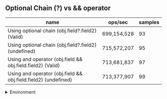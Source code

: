 ## Optional Chain (?) vs && operator

|name|ops/sec|samples|
|-|-|-|
|Using optional chain (obj.field?.field2) (Valid)|699,154,528|93|
|Using optional chain (obj.field?.field2) (undefined)|715,572,207|95|
|Using and operator (obj.field && obj.field.field2) (Valid)|713,681,837|97|
|Using and operator (obj.field && obj.field.field2) (undefined)|713,377,907|99|


<details>
<summary>Environment</summary>

* __Machine:__ linux x64 | 2 vCPUs | 6.8GB Mem
* __Run:__ Tue Oct 10 2023 21:07:41 GMT+0000 (Coordinated Universal Time)
</details>

<!--
{"environment":{"platform":"linux","arch":"x64","cpus":2,"totalMemory":6.759754180908203},"benchmarks":"[{\"timeStamp\":1696972044913,\"currentTarget\":{\"0\":{\"name\":\"Using optional chain (obj.field?.field2) (Valid)\",\"options\":{\"async\":false,\"defer\":false,\"delay\":0.005,\"initCount\":1,\"maxTime\":5,\"minSamples\":5,\"minTime\":0.05},\"async\":false,\"defer\":false,\"delay\":0.005,\"initCount\":1,\"maxTime\":5,\"minSamples\":5,\"minTime\":0.05,\"id\":1,\"stats\":{\"moe\":3.6135833239560827e-11,\"rme\":2.5264531436596425,\"sem\":1.843664961202083e-11,\"deviation\":1.7779661006112512e-10,\"mean\":1.4302989679522415e-9,\"sample\":[1.3897139796906902e-9,1.4056641106615499e-9,1.4438308149185632e-9,1.3890466575812944e-9,1.3846603694874934e-9,1.3996855979405752e-9,1.38741298862184e-9,1.398387179693108e-9,1.4195880029463837e-9,1.3958927697742032e-9,1.4265921837448424e-9,1.3931870882540245e-9,1.4012214411126415e-9,1.3958283683221002e-9,1.4065841229232255e-9,1.3997571208138152e-9,1.4061282582238682e-9,1.3959444066092093e-9,1.4092115889095026e-9,1.4297920289985205e-9,1.3852162801716814e-9,1.384199563751297e-9,1.4015833700557674e-9,1.4018265255235882e-9,1.391670274444363e-9,1.3987348787607112e-9,1.391913429912184e-9,1.398309405041311e-9,1.4517235139156153e-9,1.4709998770546721e-9,1.4474245164035314e-9,1.3994311084833658e-9,1.3940518497746232e-9,1.3932893124593348e-9,1.4203320628982772e-9,1.3909685190889888e-9,1.4179311478534988e-9,1.4198319655090006e-9,1.422285374064614e-9,1.3899794308322017e-9,1.41457706116461e-9,1.3926759672274722e-9,1.3900899434865914e-9,1.3994504758260477e-9,1.3987072505971137e-9,1.3865341712034414e-9,1.4016855942610778e-9,1.3985304303500901e-9,1.7851022863686786e-9,1.3997847489774126e-9,1.3990913096992812e-9,1.390308205979011e-9,1.384008901794311e-9,1.39085248080188e-9,1.3900457384248355e-9,1.386158400550353e-9,1.4576166564672698e-9,1.3848847422085126e-9,1.3851582610281269e-9,1.3957178556677106e-9,1.3884681426552597e-9,1.4330604683802574e-9,1.3906314554931005e-9,1.391211646928646e-9,1.3966876042099797e-9,1.4077528218715594e-9,1.3870701299490674e-9,1.4030697928854716e-9,1.38533784409151e-9,1.400981076089344e-9,2.610093348313591e-9,2.5635032878550016e-9,1.3848590504833787e-9,1.4127507263448635e-9,1.3886574844760453e-9,1.392389397383252e-9,1.3997672782863395e-9,1.3884355727836552e-9,1.3834498298442505e-9,1.388932204695009e-9,1.3871912063484346e-9,1.4068389028440923e-9,1.3895529945842016e-9,1.3828262532982223e-9,1.3946105008347968e-9,1.3944587246045547e-9,1.4271764210646205e-9,1.3959734795248458e-9,1.39939204528665e-9,1.387519535223163e-9,1.4017648697871134e-9,1.3857178374207567e-9,1.3868601184075322e-9],\"variance\":3.1611634549227777e-20},\"times\":{\"cycle\":0.051839966048409326,\"elapsed\":5.446,\"period\":1.4302989679522415e-9,\"timeStamp\":1696972039467},\"running\":false,\"count\":36244147,\"cycles\":7,\"hz\":699154528.1135871},\"1\":{\"name\":\"Using optional chain (obj.field?.field2) (undefined)\",\"options\":{\"async\":false,\"defer\":false,\"delay\":0.005,\"initCount\":1,\"maxTime\":5,\"minSamples\":5,\"minTime\":0.05},\"async\":false,\"defer\":false,\"delay\":0.005,\"initCount\":1,\"maxTime\":5,\"minSamples\":5,\"minTime\":0.05,\"id\":2,\"stats\":{\"moe\":3.977098832885992e-12,\"rme\":0.2845901389207432,\"sem\":2.029132057594894e-12,\"deviation\":1.9777532863836487e-11,\"mean\":1.397483007657406e-9,\"sample\":[1.4064637088637532e-9,1.3936170345478177e-9,1.3866530747019603e-9,1.4061393602009165e-9,1.394401570202371e-9,1.5249615820097712e-9,1.3869940566295578e-9,1.4048807487785709e-9,1.3967247382915192e-9,1.3901988154731388e-9,1.400889984767561e-9,1.3957857149404995e-9,1.3897065867386194e-9,1.4047842488104805e-9,1.3961362023442343e-9,1.3915934630328995e-9,1.3847115883451707e-9,1.411641264994446e-9,1.4327908135593117e-9,1.3963382814950944e-9,1.3917208282620925e-9,1.3846368190593525e-9,1.4031149919781497e-9,1.39327382037749e-9,1.391233596051916e-9,1.3987743594997506e-9,1.3903754517126472e-9,1.3862341024954864e-9,1.4047206077189973e-9,1.3946441107948496e-9,1.388944260729275e-9,1.3983945738776714e-9,1.3907954073257567e-9,1.3858505716091614e-9,1.4015533273482127e-9,1.3915175742819593e-9,1.4011260523527908e-9,1.3978488349466073e-9,1.405045505255576e-9,1.384536002287032e-9,1.3990257843453629e-9,1.3897233335145113e-9,1.3831082610431375e-9,1.3958588172282833e-9,1.3931108012097986e-9,1.3850652036747304e-9,1.3964707063328096e-9,1.3905529669400175e-9,1.3874300999385796e-9,1.4006740537300375e-9,1.3913660903847305e-9,1.3848171405242467e-9,1.4024463271273813e-9,1.4000455995195733e-9,1.387228893160965e-9,1.3992958975536674e-9,1.3904730354804172e-9,1.3852691667095722e-9,1.4024711334424297e-9,1.3918153327502562e-9,1.3856936578851944e-9,1.4142211682539584e-9,1.3900513281245951e-9,1.3872867745627446e-9,1.3989430966285352e-9,1.3895607143380831e-9,1.389356751303241e-9,1.400136556008084e-9,1.438997412535965e-9,1.3959938738324357e-9,1.389637889540456e-9,1.4095768197003155e-9,1.3870442239267163e-9,1.38577631803945e-9,1.3963025746419264e-9,1.4069059788842032e-9,1.385635776483415e-9,1.3972810735202952e-9,1.3930446510363363e-9,1.38643233482219e-9,1.3970577891222876e-9,1.3939431908925322e-9,1.3922370676686507e-9,1.5061983539411338e-9,1.3909719180386122e-9,1.3840123134137889e-9,1.4022864642081807e-9,1.3943897045634027e-9,1.3877801446064842e-9,1.397564940452165e-9,1.3906356546568454e-9,1.3916692511171936e-9,1.399127765862784e-9,1.3901257470697401e-9,1.3790041664686755e-9],\"variance\":3.9115080618013232e-22},\"times\":{\"cycle\":0.050702198389390996,\"elapsed\":5.527,\"period\":1.397483007657406e-9,\"timeStamp\":1696972044927},\"running\":false,\"count\":36281084,\"cycles\":9,\"hz\":715572206.9753786},\"2\":{\"name\":\"Using and operator (obj.field && obj.field.field2) (Valid)\",\"options\":{\"async\":false,\"defer\":false,\"delay\":0.005,\"initCount\":1,\"maxTime\":5,\"minSamples\":5,\"minTime\":0.05},\"async\":false,\"defer\":false,\"delay\":0.005,\"initCount\":1,\"maxTime\":5,\"minSamples\":5,\"minTime\":0.05,\"id\":3,\"stats\":{\"moe\":7.339951308835552e-12,\"rme\":0.5238389932417574,\"sem\":3.7448731167528326e-12,\"deviation\":3.6882722812667626e-11,\"mean\":1.4011846012860834e-9,\"sample\":[1.3872955933525454e-9,1.4041212920533322e-9,1.3916669403938596e-9,1.3905110493619523e-9,1.409360360361109e-9,1.3990857894248566e-9,1.3918223719728593e-9,1.3857944970020462e-9,1.3907226222642583e-9,1.3957310818880558e-9,1.3940163587907662e-9,1.386614433818794e-9,1.4150807763390818e-9,1.3899165084980043e-9,1.388492623491158e-9,1.4068506040991634e-9,1.3962574381654644e-9,1.4736866322209545e-9,1.7433411332458133e-9,1.4024266185081561e-9,1.399493001533583e-9,1.3867031063330819e-9,1.4037396974990224e-9,1.3968375076591196e-9,1.3895869160034718e-9,1.38526545367875e-9,1.3899968982625977e-9,1.3969749902234466e-9,1.40542126189603e-9,1.3924789807220525e-9,1.3992022188461476e-9,1.3902129976952627e-9,1.3861241726010907e-9,1.3952630095750525e-9,1.3852848447315466e-9,1.391199171237484e-9,1.421327687101983e-9,1.385827794209848e-9,1.3946009436295723e-9,1.3975899636121354e-9,1.3917365804149869e-9,1.3969528290202507e-9,1.4016870714560018e-9,1.3925731935371395e-9,1.3937338865545294e-9,1.392304461246884e-9,1.3884068042317815e-9,1.3943488599432181e-9,1.3998504340396303e-9,1.3918584670325646e-9,1.397681406276823e-9,1.4174133814829795e-9,1.3898861199481216e-9,1.3976065845145325e-9,1.3983628632750997e-9,1.3917753625205797e-9,1.3994349114797055e-9,1.3989168933549992e-9,1.3922019933836065e-9,1.3948779586695222e-9,1.3962159690139842e-9,1.3907282179680653e-9,1.3992659323053362e-9,1.3987396037294312e-9,1.3912351831926776e-9,1.397166158302516e-9,1.4102857291020614e-9,1.3899221319033152e-9,1.3995761891500798e-9,1.3999030945987247e-9,1.3926174882420275e-9,1.3860771077458032e-9,1.4041663837650572e-9,1.3975705725593388e-9,1.4238069717095344e-9,1.3974958062000565e-9,1.391409702667846e-9,1.4010194652097227e-9,1.3995152735427949e-9,1.3915592907894188e-9,1.4037175916988344e-9,1.4167014528303084e-9,1.3879691481701647e-9,1.403221734777324e-9,1.3979029906072788e-9,1.3892129456995396e-9,1.4025458180798465e-9,1.396044219689215e-9,1.390883374091941e-9,1.4185630216002753e-9,1.3958918614172427e-9,1.3889774829155822e-9,1.403072146655751e-9,1.3961190137500017e-9,1.392038526808532e-9,1.4030887952596523e-9,1.4131445243143441e-9],\"variance\":1.360335242076073e-21},\"times\":{\"cycle\":0.050581535267532285,\"elapsed\":5.375,\"period\":1.4011846012860834e-9,\"timeStamp\":1696972050454},\"running\":false,\"count\":36099123,\"cycles\":7,\"hz\":713681836.8415879},\"3\":{\"name\":\"Using and operator (obj.field && obj.field.field2) (undefined)\",\"options\":{\"async\":false,\"defer\":false,\"delay\":0.005,\"initCount\":1,\"maxTime\":5,\"minSamples\":5,\"minTime\":0.05},\"async\":false,\"defer\":false,\"delay\":0.005,\"initCount\":1,\"maxTime\":5,\"minSamples\":5,\"minTime\":0.05,\"id\":4,\"stats\":{\"moe\":4.525492425936427e-12,\"rme\":0.3228386315791454,\"sem\":2.308924707110422e-12,\"deviation\":2.297351076799952e-11,\"mean\":1.4017815661651947e-9,\"sample\":[1.4255081167993206e-9,1.3932012054499656e-9,1.406608839787241e-9,1.3978671192760915e-9,1.389169757931667e-9,1.4085760483053316e-9,1.398424060944009e-9,1.3904747652725412e-9,1.3860803539290737e-9,1.41426995326439e-9,1.3931457911255121e-9,1.3876680020318217e-9,1.4055919592263617e-9,1.3938606359109593e-9,1.3898485834062193e-9,1.4140372131016862e-9,1.39570316219903e-9,1.427782902525289e-9,1.3992275686485811e-9,1.39088762969688e-9,1.4095125780957539e-9,1.3996182396359768e-9,1.3913087785627246e-9,1.4082491037910574e-9,1.3966202969758934e-9,1.3874989883422391e-9,1.4046388328457658e-9,1.3953790161081406e-9,1.3899150805955633e-9,1.4065007818545571e-9,1.3974903018698095e-9,1.3903750194885253e-9,1.450095729630851e-9,1.3896352382570743e-9,1.4072211680724496e-9,1.3985459724578062e-9,1.389491161013496e-9,1.4073181431402428e-9,1.3962822695967286e-9,1.3921787834566407e-9,1.409091429229909e-9,1.3984794752684622e-9,1.3907768010479736e-9,1.4076589689427925e-9,1.3957724578117589e-9,1.4011366198331581e-9,1.4003054049663592e-9,1.393270473355532e-9,1.3988646048234125e-9,1.4161374437056267e-9,1.409454393055078e-9,1.3865735414167076e-9,1.4638884935230769e-9,1.396672940584124e-9,1.3885574019392964e-9,1.4061599837591698e-9,1.4053121168878729e-9,1.5922572445986343e-9,1.40705492509909e-9,1.3961520459342636e-9,1.431290656970342e-9,1.3940961467898855e-9,1.3889674679402503e-9,1.406018677231814e-9,1.3943981548581557e-9,1.389399727378148e-9,1.387058444462836e-9,1.399837126217567e-9,1.3934145505991104e-9,1.3875821375360811e-9,1.404104084614792e-9,1.3959303886364505e-9,1.391002531298634e-9,1.4077682736977764e-9,1.3963472705993123e-9,1.4152077298771123e-9,1.4014731510255626e-9,1.3886058063517062e-9,1.3907586805638772e-9,1.4035816937781711e-9,1.3941888549546958e-9,1.3894370212185052e-9,1.4064798906542385e-9,1.3956074893678614e-9,1.388542079878585e-9,1.4055322779989256e-9,1.3914818374979922e-9,1.3907559098476547e-9,1.4049421154434984e-9,1.3956684174175977e-9,1.3882539253914281e-9,1.3987799871499723e-9,1.394449302279626e-9,1.3855247422049432e-9,1.4049753640381703e-9,1.4054740929582497e-9,1.3930196127087323e-9,1.4030275228264763e-9,1.3940059876840003e-9],\"variance\":5.277821970073899e-22},\"times\":{\"cycle\":0.05059275124242423,\"elapsed\":5.536,\"period\":1.4017815661651947e-9,\"timeStamp\":1696972055829},\"running\":false,\"count\":36091751,\"cycles\":9,\"hz\":713377907.183974},\"options\":{},\"events\":{\"start\":[null],\"cycle\":[null,null],\"complete\":[null,null]},\"length\":4,\"running\":false},\"type\":\"cycle\",\"target\":{\"name\":\"Using optional chain (obj.field?.field2) (Valid)\",\"options\":{\"async\":false,\"defer\":false,\"delay\":0.005,\"initCount\":1,\"maxTime\":5,\"minSamples\":5,\"minTime\":0.05},\"async\":false,\"defer\":false,\"delay\":0.005,\"initCount\":1,\"maxTime\":5,\"minSamples\":5,\"minTime\":0.05,\"id\":1,\"stats\":{\"moe\":3.6135833239560827e-11,\"rme\":2.5264531436596425,\"sem\":1.843664961202083e-11,\"deviation\":1.7779661006112512e-10,\"mean\":1.4302989679522415e-9,\"sample\":[1.3897139796906902e-9,1.4056641106615499e-9,1.4438308149185632e-9,1.3890466575812944e-9,1.3846603694874934e-9,1.3996855979405752e-9,1.38741298862184e-9,1.398387179693108e-9,1.4195880029463837e-9,1.3958927697742032e-9,1.4265921837448424e-9,1.3931870882540245e-9,1.4012214411126415e-9,1.3958283683221002e-9,1.4065841229232255e-9,1.3997571208138152e-9,1.4061282582238682e-9,1.3959444066092093e-9,1.4092115889095026e-9,1.4297920289985205e-9,1.3852162801716814e-9,1.384199563751297e-9,1.4015833700557674e-9,1.4018265255235882e-9,1.391670274444363e-9,1.3987348787607112e-9,1.391913429912184e-9,1.398309405041311e-9,1.4517235139156153e-9,1.4709998770546721e-9,1.4474245164035314e-9,1.3994311084833658e-9,1.3940518497746232e-9,1.3932893124593348e-9,1.4203320628982772e-9,1.3909685190889888e-9,1.4179311478534988e-9,1.4198319655090006e-9,1.422285374064614e-9,1.3899794308322017e-9,1.41457706116461e-9,1.3926759672274722e-9,1.3900899434865914e-9,1.3994504758260477e-9,1.3987072505971137e-9,1.3865341712034414e-9,1.4016855942610778e-9,1.3985304303500901e-9,1.7851022863686786e-9,1.3997847489774126e-9,1.3990913096992812e-9,1.390308205979011e-9,1.384008901794311e-9,1.39085248080188e-9,1.3900457384248355e-9,1.386158400550353e-9,1.4576166564672698e-9,1.3848847422085126e-9,1.3851582610281269e-9,1.3957178556677106e-9,1.3884681426552597e-9,1.4330604683802574e-9,1.3906314554931005e-9,1.391211646928646e-9,1.3966876042099797e-9,1.4077528218715594e-9,1.3870701299490674e-9,1.4030697928854716e-9,1.38533784409151e-9,1.400981076089344e-9,2.610093348313591e-9,2.5635032878550016e-9,1.3848590504833787e-9,1.4127507263448635e-9,1.3886574844760453e-9,1.392389397383252e-9,1.3997672782863395e-9,1.3884355727836552e-9,1.3834498298442505e-9,1.388932204695009e-9,1.3871912063484346e-9,1.4068389028440923e-9,1.3895529945842016e-9,1.3828262532982223e-9,1.3946105008347968e-9,1.3944587246045547e-9,1.4271764210646205e-9,1.3959734795248458e-9,1.39939204528665e-9,1.387519535223163e-9,1.4017648697871134e-9,1.3857178374207567e-9,1.3868601184075322e-9],\"variance\":3.1611634549227777e-20},\"times\":{\"cycle\":0.051839966048409326,\"elapsed\":5.446,\"period\":1.4302989679522415e-9,\"timeStamp\":1696972039467},\"running\":false,\"count\":36244147,\"cycles\":7,\"hz\":699154528.1135871},\"aborted\":false},{\"timeStamp\":1696972050454,\"currentTarget\":{\"0\":{\"name\":\"Using optional chain (obj.field?.field2) (Valid)\",\"options\":{\"async\":false,\"defer\":false,\"delay\":0.005,\"initCount\":1,\"maxTime\":5,\"minSamples\":5,\"minTime\":0.05},\"async\":false,\"defer\":false,\"delay\":0.005,\"initCount\":1,\"maxTime\":5,\"minSamples\":5,\"minTime\":0.05,\"id\":1,\"stats\":{\"moe\":3.6135833239560827e-11,\"rme\":2.5264531436596425,\"sem\":1.843664961202083e-11,\"deviation\":1.7779661006112512e-10,\"mean\":1.4302989679522415e-9,\"sample\":[1.3897139796906902e-9,1.4056641106615499e-9,1.4438308149185632e-9,1.3890466575812944e-9,1.3846603694874934e-9,1.3996855979405752e-9,1.38741298862184e-9,1.398387179693108e-9,1.4195880029463837e-9,1.3958927697742032e-9,1.4265921837448424e-9,1.3931870882540245e-9,1.4012214411126415e-9,1.3958283683221002e-9,1.4065841229232255e-9,1.3997571208138152e-9,1.4061282582238682e-9,1.3959444066092093e-9,1.4092115889095026e-9,1.4297920289985205e-9,1.3852162801716814e-9,1.384199563751297e-9,1.4015833700557674e-9,1.4018265255235882e-9,1.391670274444363e-9,1.3987348787607112e-9,1.391913429912184e-9,1.398309405041311e-9,1.4517235139156153e-9,1.4709998770546721e-9,1.4474245164035314e-9,1.3994311084833658e-9,1.3940518497746232e-9,1.3932893124593348e-9,1.4203320628982772e-9,1.3909685190889888e-9,1.4179311478534988e-9,1.4198319655090006e-9,1.422285374064614e-9,1.3899794308322017e-9,1.41457706116461e-9,1.3926759672274722e-9,1.3900899434865914e-9,1.3994504758260477e-9,1.3987072505971137e-9,1.3865341712034414e-9,1.4016855942610778e-9,1.3985304303500901e-9,1.7851022863686786e-9,1.3997847489774126e-9,1.3990913096992812e-9,1.390308205979011e-9,1.384008901794311e-9,1.39085248080188e-9,1.3900457384248355e-9,1.386158400550353e-9,1.4576166564672698e-9,1.3848847422085126e-9,1.3851582610281269e-9,1.3957178556677106e-9,1.3884681426552597e-9,1.4330604683802574e-9,1.3906314554931005e-9,1.391211646928646e-9,1.3966876042099797e-9,1.4077528218715594e-9,1.3870701299490674e-9,1.4030697928854716e-9,1.38533784409151e-9,1.400981076089344e-9,2.610093348313591e-9,2.5635032878550016e-9,1.3848590504833787e-9,1.4127507263448635e-9,1.3886574844760453e-9,1.392389397383252e-9,1.3997672782863395e-9,1.3884355727836552e-9,1.3834498298442505e-9,1.388932204695009e-9,1.3871912063484346e-9,1.4068389028440923e-9,1.3895529945842016e-9,1.3828262532982223e-9,1.3946105008347968e-9,1.3944587246045547e-9,1.4271764210646205e-9,1.3959734795248458e-9,1.39939204528665e-9,1.387519535223163e-9,1.4017648697871134e-9,1.3857178374207567e-9,1.3868601184075322e-9],\"variance\":3.1611634549227777e-20},\"times\":{\"cycle\":0.051839966048409326,\"elapsed\":5.446,\"period\":1.4302989679522415e-9,\"timeStamp\":1696972039467},\"running\":false,\"count\":36244147,\"cycles\":7,\"hz\":699154528.1135871},\"1\":{\"name\":\"Using optional chain (obj.field?.field2) (undefined)\",\"options\":{\"async\":false,\"defer\":false,\"delay\":0.005,\"initCount\":1,\"maxTime\":5,\"minSamples\":5,\"minTime\":0.05},\"async\":false,\"defer\":false,\"delay\":0.005,\"initCount\":1,\"maxTime\":5,\"minSamples\":5,\"minTime\":0.05,\"id\":2,\"stats\":{\"moe\":3.977098832885992e-12,\"rme\":0.2845901389207432,\"sem\":2.029132057594894e-12,\"deviation\":1.9777532863836487e-11,\"mean\":1.397483007657406e-9,\"sample\":[1.4064637088637532e-9,1.3936170345478177e-9,1.3866530747019603e-9,1.4061393602009165e-9,1.394401570202371e-9,1.5249615820097712e-9,1.3869940566295578e-9,1.4048807487785709e-9,1.3967247382915192e-9,1.3901988154731388e-9,1.400889984767561e-9,1.3957857149404995e-9,1.3897065867386194e-9,1.4047842488104805e-9,1.3961362023442343e-9,1.3915934630328995e-9,1.3847115883451707e-9,1.411641264994446e-9,1.4327908135593117e-9,1.3963382814950944e-9,1.3917208282620925e-9,1.3846368190593525e-9,1.4031149919781497e-9,1.39327382037749e-9,1.391233596051916e-9,1.3987743594997506e-9,1.3903754517126472e-9,1.3862341024954864e-9,1.4047206077189973e-9,1.3946441107948496e-9,1.388944260729275e-9,1.3983945738776714e-9,1.3907954073257567e-9,1.3858505716091614e-9,1.4015533273482127e-9,1.3915175742819593e-9,1.4011260523527908e-9,1.3978488349466073e-9,1.405045505255576e-9,1.384536002287032e-9,1.3990257843453629e-9,1.3897233335145113e-9,1.3831082610431375e-9,1.3958588172282833e-9,1.3931108012097986e-9,1.3850652036747304e-9,1.3964707063328096e-9,1.3905529669400175e-9,1.3874300999385796e-9,1.4006740537300375e-9,1.3913660903847305e-9,1.3848171405242467e-9,1.4024463271273813e-9,1.4000455995195733e-9,1.387228893160965e-9,1.3992958975536674e-9,1.3904730354804172e-9,1.3852691667095722e-9,1.4024711334424297e-9,1.3918153327502562e-9,1.3856936578851944e-9,1.4142211682539584e-9,1.3900513281245951e-9,1.3872867745627446e-9,1.3989430966285352e-9,1.3895607143380831e-9,1.389356751303241e-9,1.400136556008084e-9,1.438997412535965e-9,1.3959938738324357e-9,1.389637889540456e-9,1.4095768197003155e-9,1.3870442239267163e-9,1.38577631803945e-9,1.3963025746419264e-9,1.4069059788842032e-9,1.385635776483415e-9,1.3972810735202952e-9,1.3930446510363363e-9,1.38643233482219e-9,1.3970577891222876e-9,1.3939431908925322e-9,1.3922370676686507e-9,1.5061983539411338e-9,1.3909719180386122e-9,1.3840123134137889e-9,1.4022864642081807e-9,1.3943897045634027e-9,1.3877801446064842e-9,1.397564940452165e-9,1.3906356546568454e-9,1.3916692511171936e-9,1.399127765862784e-9,1.3901257470697401e-9,1.3790041664686755e-9],\"variance\":3.9115080618013232e-22},\"times\":{\"cycle\":0.050702198389390996,\"elapsed\":5.527,\"period\":1.397483007657406e-9,\"timeStamp\":1696972044927},\"running\":false,\"count\":36281084,\"cycles\":9,\"hz\":715572206.9753786},\"2\":{\"name\":\"Using and operator (obj.field && obj.field.field2) (Valid)\",\"options\":{\"async\":false,\"defer\":false,\"delay\":0.005,\"initCount\":1,\"maxTime\":5,\"minSamples\":5,\"minTime\":0.05},\"async\":false,\"defer\":false,\"delay\":0.005,\"initCount\":1,\"maxTime\":5,\"minSamples\":5,\"minTime\":0.05,\"id\":3,\"stats\":{\"moe\":7.339951308835552e-12,\"rme\":0.5238389932417574,\"sem\":3.7448731167528326e-12,\"deviation\":3.6882722812667626e-11,\"mean\":1.4011846012860834e-9,\"sample\":[1.3872955933525454e-9,1.4041212920533322e-9,1.3916669403938596e-9,1.3905110493619523e-9,1.409360360361109e-9,1.3990857894248566e-9,1.3918223719728593e-9,1.3857944970020462e-9,1.3907226222642583e-9,1.3957310818880558e-9,1.3940163587907662e-9,1.386614433818794e-9,1.4150807763390818e-9,1.3899165084980043e-9,1.388492623491158e-9,1.4068506040991634e-9,1.3962574381654644e-9,1.4736866322209545e-9,1.7433411332458133e-9,1.4024266185081561e-9,1.399493001533583e-9,1.3867031063330819e-9,1.4037396974990224e-9,1.3968375076591196e-9,1.3895869160034718e-9,1.38526545367875e-9,1.3899968982625977e-9,1.3969749902234466e-9,1.40542126189603e-9,1.3924789807220525e-9,1.3992022188461476e-9,1.3902129976952627e-9,1.3861241726010907e-9,1.3952630095750525e-9,1.3852848447315466e-9,1.391199171237484e-9,1.421327687101983e-9,1.385827794209848e-9,1.3946009436295723e-9,1.3975899636121354e-9,1.3917365804149869e-9,1.3969528290202507e-9,1.4016870714560018e-9,1.3925731935371395e-9,1.3937338865545294e-9,1.392304461246884e-9,1.3884068042317815e-9,1.3943488599432181e-9,1.3998504340396303e-9,1.3918584670325646e-9,1.397681406276823e-9,1.4174133814829795e-9,1.3898861199481216e-9,1.3976065845145325e-9,1.3983628632750997e-9,1.3917753625205797e-9,1.3994349114797055e-9,1.3989168933549992e-9,1.3922019933836065e-9,1.3948779586695222e-9,1.3962159690139842e-9,1.3907282179680653e-9,1.3992659323053362e-9,1.3987396037294312e-9,1.3912351831926776e-9,1.397166158302516e-9,1.4102857291020614e-9,1.3899221319033152e-9,1.3995761891500798e-9,1.3999030945987247e-9,1.3926174882420275e-9,1.3860771077458032e-9,1.4041663837650572e-9,1.3975705725593388e-9,1.4238069717095344e-9,1.3974958062000565e-9,1.391409702667846e-9,1.4010194652097227e-9,1.3995152735427949e-9,1.3915592907894188e-9,1.4037175916988344e-9,1.4167014528303084e-9,1.3879691481701647e-9,1.403221734777324e-9,1.3979029906072788e-9,1.3892129456995396e-9,1.4025458180798465e-9,1.396044219689215e-9,1.390883374091941e-9,1.4185630216002753e-9,1.3958918614172427e-9,1.3889774829155822e-9,1.403072146655751e-9,1.3961190137500017e-9,1.392038526808532e-9,1.4030887952596523e-9,1.4131445243143441e-9],\"variance\":1.360335242076073e-21},\"times\":{\"cycle\":0.050581535267532285,\"elapsed\":5.375,\"period\":1.4011846012860834e-9,\"timeStamp\":1696972050454},\"running\":false,\"count\":36099123,\"cycles\":7,\"hz\":713681836.8415879},\"3\":{\"name\":\"Using and operator (obj.field && obj.field.field2) (undefined)\",\"options\":{\"async\":false,\"defer\":false,\"delay\":0.005,\"initCount\":1,\"maxTime\":5,\"minSamples\":5,\"minTime\":0.05},\"async\":false,\"defer\":false,\"delay\":0.005,\"initCount\":1,\"maxTime\":5,\"minSamples\":5,\"minTime\":0.05,\"id\":4,\"stats\":{\"moe\":4.525492425936427e-12,\"rme\":0.3228386315791454,\"sem\":2.308924707110422e-12,\"deviation\":2.297351076799952e-11,\"mean\":1.4017815661651947e-9,\"sample\":[1.4255081167993206e-9,1.3932012054499656e-9,1.406608839787241e-9,1.3978671192760915e-9,1.389169757931667e-9,1.4085760483053316e-9,1.398424060944009e-9,1.3904747652725412e-9,1.3860803539290737e-9,1.41426995326439e-9,1.3931457911255121e-9,1.3876680020318217e-9,1.4055919592263617e-9,1.3938606359109593e-9,1.3898485834062193e-9,1.4140372131016862e-9,1.39570316219903e-9,1.427782902525289e-9,1.3992275686485811e-9,1.39088762969688e-9,1.4095125780957539e-9,1.3996182396359768e-9,1.3913087785627246e-9,1.4082491037910574e-9,1.3966202969758934e-9,1.3874989883422391e-9,1.4046388328457658e-9,1.3953790161081406e-9,1.3899150805955633e-9,1.4065007818545571e-9,1.3974903018698095e-9,1.3903750194885253e-9,1.450095729630851e-9,1.3896352382570743e-9,1.4072211680724496e-9,1.3985459724578062e-9,1.389491161013496e-9,1.4073181431402428e-9,1.3962822695967286e-9,1.3921787834566407e-9,1.409091429229909e-9,1.3984794752684622e-9,1.3907768010479736e-9,1.4076589689427925e-9,1.3957724578117589e-9,1.4011366198331581e-9,1.4003054049663592e-9,1.393270473355532e-9,1.3988646048234125e-9,1.4161374437056267e-9,1.409454393055078e-9,1.3865735414167076e-9,1.4638884935230769e-9,1.396672940584124e-9,1.3885574019392964e-9,1.4061599837591698e-9,1.4053121168878729e-9,1.5922572445986343e-9,1.40705492509909e-9,1.3961520459342636e-9,1.431290656970342e-9,1.3940961467898855e-9,1.3889674679402503e-9,1.406018677231814e-9,1.3943981548581557e-9,1.389399727378148e-9,1.387058444462836e-9,1.399837126217567e-9,1.3934145505991104e-9,1.3875821375360811e-9,1.404104084614792e-9,1.3959303886364505e-9,1.391002531298634e-9,1.4077682736977764e-9,1.3963472705993123e-9,1.4152077298771123e-9,1.4014731510255626e-9,1.3886058063517062e-9,1.3907586805638772e-9,1.4035816937781711e-9,1.3941888549546958e-9,1.3894370212185052e-9,1.4064798906542385e-9,1.3956074893678614e-9,1.388542079878585e-9,1.4055322779989256e-9,1.3914818374979922e-9,1.3907559098476547e-9,1.4049421154434984e-9,1.3956684174175977e-9,1.3882539253914281e-9,1.3987799871499723e-9,1.394449302279626e-9,1.3855247422049432e-9,1.4049753640381703e-9,1.4054740929582497e-9,1.3930196127087323e-9,1.4030275228264763e-9,1.3940059876840003e-9],\"variance\":5.277821970073899e-22},\"times\":{\"cycle\":0.05059275124242423,\"elapsed\":5.536,\"period\":1.4017815661651947e-9,\"timeStamp\":1696972055829},\"running\":false,\"count\":36091751,\"cycles\":9,\"hz\":713377907.183974},\"options\":{},\"events\":{\"start\":[null],\"cycle\":[null,null],\"complete\":[null,null]},\"length\":4,\"running\":false},\"type\":\"cycle\",\"target\":{\"name\":\"Using optional chain (obj.field?.field2) (undefined)\",\"options\":{\"async\":false,\"defer\":false,\"delay\":0.005,\"initCount\":1,\"maxTime\":5,\"minSamples\":5,\"minTime\":0.05},\"async\":false,\"defer\":false,\"delay\":0.005,\"initCount\":1,\"maxTime\":5,\"minSamples\":5,\"minTime\":0.05,\"id\":2,\"stats\":{\"moe\":3.977098832885992e-12,\"rme\":0.2845901389207432,\"sem\":2.029132057594894e-12,\"deviation\":1.9777532863836487e-11,\"mean\":1.397483007657406e-9,\"sample\":[1.4064637088637532e-9,1.3936170345478177e-9,1.3866530747019603e-9,1.4061393602009165e-9,1.394401570202371e-9,1.5249615820097712e-9,1.3869940566295578e-9,1.4048807487785709e-9,1.3967247382915192e-9,1.3901988154731388e-9,1.400889984767561e-9,1.3957857149404995e-9,1.3897065867386194e-9,1.4047842488104805e-9,1.3961362023442343e-9,1.3915934630328995e-9,1.3847115883451707e-9,1.411641264994446e-9,1.4327908135593117e-9,1.3963382814950944e-9,1.3917208282620925e-9,1.3846368190593525e-9,1.4031149919781497e-9,1.39327382037749e-9,1.391233596051916e-9,1.3987743594997506e-9,1.3903754517126472e-9,1.3862341024954864e-9,1.4047206077189973e-9,1.3946441107948496e-9,1.388944260729275e-9,1.3983945738776714e-9,1.3907954073257567e-9,1.3858505716091614e-9,1.4015533273482127e-9,1.3915175742819593e-9,1.4011260523527908e-9,1.3978488349466073e-9,1.405045505255576e-9,1.384536002287032e-9,1.3990257843453629e-9,1.3897233335145113e-9,1.3831082610431375e-9,1.3958588172282833e-9,1.3931108012097986e-9,1.3850652036747304e-9,1.3964707063328096e-9,1.3905529669400175e-9,1.3874300999385796e-9,1.4006740537300375e-9,1.3913660903847305e-9,1.3848171405242467e-9,1.4024463271273813e-9,1.4000455995195733e-9,1.387228893160965e-9,1.3992958975536674e-9,1.3904730354804172e-9,1.3852691667095722e-9,1.4024711334424297e-9,1.3918153327502562e-9,1.3856936578851944e-9,1.4142211682539584e-9,1.3900513281245951e-9,1.3872867745627446e-9,1.3989430966285352e-9,1.3895607143380831e-9,1.389356751303241e-9,1.400136556008084e-9,1.438997412535965e-9,1.3959938738324357e-9,1.389637889540456e-9,1.4095768197003155e-9,1.3870442239267163e-9,1.38577631803945e-9,1.3963025746419264e-9,1.4069059788842032e-9,1.385635776483415e-9,1.3972810735202952e-9,1.3930446510363363e-9,1.38643233482219e-9,1.3970577891222876e-9,1.3939431908925322e-9,1.3922370676686507e-9,1.5061983539411338e-9,1.3909719180386122e-9,1.3840123134137889e-9,1.4022864642081807e-9,1.3943897045634027e-9,1.3877801446064842e-9,1.397564940452165e-9,1.3906356546568454e-9,1.3916692511171936e-9,1.399127765862784e-9,1.3901257470697401e-9,1.3790041664686755e-9],\"variance\":3.9115080618013232e-22},\"times\":{\"cycle\":0.050702198389390996,\"elapsed\":5.527,\"period\":1.397483007657406e-9,\"timeStamp\":1696972044927},\"running\":false,\"count\":36281084,\"cycles\":9,\"hz\":715572206.9753786},\"aborted\":false},{\"timeStamp\":1696972055829,\"currentTarget\":{\"0\":{\"name\":\"Using optional chain (obj.field?.field2) (Valid)\",\"options\":{\"async\":false,\"defer\":false,\"delay\":0.005,\"initCount\":1,\"maxTime\":5,\"minSamples\":5,\"minTime\":0.05},\"async\":false,\"defer\":false,\"delay\":0.005,\"initCount\":1,\"maxTime\":5,\"minSamples\":5,\"minTime\":0.05,\"id\":1,\"stats\":{\"moe\":3.6135833239560827e-11,\"rme\":2.5264531436596425,\"sem\":1.843664961202083e-11,\"deviation\":1.7779661006112512e-10,\"mean\":1.4302989679522415e-9,\"sample\":[1.3897139796906902e-9,1.4056641106615499e-9,1.4438308149185632e-9,1.3890466575812944e-9,1.3846603694874934e-9,1.3996855979405752e-9,1.38741298862184e-9,1.398387179693108e-9,1.4195880029463837e-9,1.3958927697742032e-9,1.4265921837448424e-9,1.3931870882540245e-9,1.4012214411126415e-9,1.3958283683221002e-9,1.4065841229232255e-9,1.3997571208138152e-9,1.4061282582238682e-9,1.3959444066092093e-9,1.4092115889095026e-9,1.4297920289985205e-9,1.3852162801716814e-9,1.384199563751297e-9,1.4015833700557674e-9,1.4018265255235882e-9,1.391670274444363e-9,1.3987348787607112e-9,1.391913429912184e-9,1.398309405041311e-9,1.4517235139156153e-9,1.4709998770546721e-9,1.4474245164035314e-9,1.3994311084833658e-9,1.3940518497746232e-9,1.3932893124593348e-9,1.4203320628982772e-9,1.3909685190889888e-9,1.4179311478534988e-9,1.4198319655090006e-9,1.422285374064614e-9,1.3899794308322017e-9,1.41457706116461e-9,1.3926759672274722e-9,1.3900899434865914e-9,1.3994504758260477e-9,1.3987072505971137e-9,1.3865341712034414e-9,1.4016855942610778e-9,1.3985304303500901e-9,1.7851022863686786e-9,1.3997847489774126e-9,1.3990913096992812e-9,1.390308205979011e-9,1.384008901794311e-9,1.39085248080188e-9,1.3900457384248355e-9,1.386158400550353e-9,1.4576166564672698e-9,1.3848847422085126e-9,1.3851582610281269e-9,1.3957178556677106e-9,1.3884681426552597e-9,1.4330604683802574e-9,1.3906314554931005e-9,1.391211646928646e-9,1.3966876042099797e-9,1.4077528218715594e-9,1.3870701299490674e-9,1.4030697928854716e-9,1.38533784409151e-9,1.400981076089344e-9,2.610093348313591e-9,2.5635032878550016e-9,1.3848590504833787e-9,1.4127507263448635e-9,1.3886574844760453e-9,1.392389397383252e-9,1.3997672782863395e-9,1.3884355727836552e-9,1.3834498298442505e-9,1.388932204695009e-9,1.3871912063484346e-9,1.4068389028440923e-9,1.3895529945842016e-9,1.3828262532982223e-9,1.3946105008347968e-9,1.3944587246045547e-9,1.4271764210646205e-9,1.3959734795248458e-9,1.39939204528665e-9,1.387519535223163e-9,1.4017648697871134e-9,1.3857178374207567e-9,1.3868601184075322e-9],\"variance\":3.1611634549227777e-20},\"times\":{\"cycle\":0.051839966048409326,\"elapsed\":5.446,\"period\":1.4302989679522415e-9,\"timeStamp\":1696972039467},\"running\":false,\"count\":36244147,\"cycles\":7,\"hz\":699154528.1135871},\"1\":{\"name\":\"Using optional chain (obj.field?.field2) (undefined)\",\"options\":{\"async\":false,\"defer\":false,\"delay\":0.005,\"initCount\":1,\"maxTime\":5,\"minSamples\":5,\"minTime\":0.05},\"async\":false,\"defer\":false,\"delay\":0.005,\"initCount\":1,\"maxTime\":5,\"minSamples\":5,\"minTime\":0.05,\"id\":2,\"stats\":{\"moe\":3.977098832885992e-12,\"rme\":0.2845901389207432,\"sem\":2.029132057594894e-12,\"deviation\":1.9777532863836487e-11,\"mean\":1.397483007657406e-9,\"sample\":[1.4064637088637532e-9,1.3936170345478177e-9,1.3866530747019603e-9,1.4061393602009165e-9,1.394401570202371e-9,1.5249615820097712e-9,1.3869940566295578e-9,1.4048807487785709e-9,1.3967247382915192e-9,1.3901988154731388e-9,1.400889984767561e-9,1.3957857149404995e-9,1.3897065867386194e-9,1.4047842488104805e-9,1.3961362023442343e-9,1.3915934630328995e-9,1.3847115883451707e-9,1.411641264994446e-9,1.4327908135593117e-9,1.3963382814950944e-9,1.3917208282620925e-9,1.3846368190593525e-9,1.4031149919781497e-9,1.39327382037749e-9,1.391233596051916e-9,1.3987743594997506e-9,1.3903754517126472e-9,1.3862341024954864e-9,1.4047206077189973e-9,1.3946441107948496e-9,1.388944260729275e-9,1.3983945738776714e-9,1.3907954073257567e-9,1.3858505716091614e-9,1.4015533273482127e-9,1.3915175742819593e-9,1.4011260523527908e-9,1.3978488349466073e-9,1.405045505255576e-9,1.384536002287032e-9,1.3990257843453629e-9,1.3897233335145113e-9,1.3831082610431375e-9,1.3958588172282833e-9,1.3931108012097986e-9,1.3850652036747304e-9,1.3964707063328096e-9,1.3905529669400175e-9,1.3874300999385796e-9,1.4006740537300375e-9,1.3913660903847305e-9,1.3848171405242467e-9,1.4024463271273813e-9,1.4000455995195733e-9,1.387228893160965e-9,1.3992958975536674e-9,1.3904730354804172e-9,1.3852691667095722e-9,1.4024711334424297e-9,1.3918153327502562e-9,1.3856936578851944e-9,1.4142211682539584e-9,1.3900513281245951e-9,1.3872867745627446e-9,1.3989430966285352e-9,1.3895607143380831e-9,1.389356751303241e-9,1.400136556008084e-9,1.438997412535965e-9,1.3959938738324357e-9,1.389637889540456e-9,1.4095768197003155e-9,1.3870442239267163e-9,1.38577631803945e-9,1.3963025746419264e-9,1.4069059788842032e-9,1.385635776483415e-9,1.3972810735202952e-9,1.3930446510363363e-9,1.38643233482219e-9,1.3970577891222876e-9,1.3939431908925322e-9,1.3922370676686507e-9,1.5061983539411338e-9,1.3909719180386122e-9,1.3840123134137889e-9,1.4022864642081807e-9,1.3943897045634027e-9,1.3877801446064842e-9,1.397564940452165e-9,1.3906356546568454e-9,1.3916692511171936e-9,1.399127765862784e-9,1.3901257470697401e-9,1.3790041664686755e-9],\"variance\":3.9115080618013232e-22},\"times\":{\"cycle\":0.050702198389390996,\"elapsed\":5.527,\"period\":1.397483007657406e-9,\"timeStamp\":1696972044927},\"running\":false,\"count\":36281084,\"cycles\":9,\"hz\":715572206.9753786},\"2\":{\"name\":\"Using and operator (obj.field && obj.field.field2) (Valid)\",\"options\":{\"async\":false,\"defer\":false,\"delay\":0.005,\"initCount\":1,\"maxTime\":5,\"minSamples\":5,\"minTime\":0.05},\"async\":false,\"defer\":false,\"delay\":0.005,\"initCount\":1,\"maxTime\":5,\"minSamples\":5,\"minTime\":0.05,\"id\":3,\"stats\":{\"moe\":7.339951308835552e-12,\"rme\":0.5238389932417574,\"sem\":3.7448731167528326e-12,\"deviation\":3.6882722812667626e-11,\"mean\":1.4011846012860834e-9,\"sample\":[1.3872955933525454e-9,1.4041212920533322e-9,1.3916669403938596e-9,1.3905110493619523e-9,1.409360360361109e-9,1.3990857894248566e-9,1.3918223719728593e-9,1.3857944970020462e-9,1.3907226222642583e-9,1.3957310818880558e-9,1.3940163587907662e-9,1.386614433818794e-9,1.4150807763390818e-9,1.3899165084980043e-9,1.388492623491158e-9,1.4068506040991634e-9,1.3962574381654644e-9,1.4736866322209545e-9,1.7433411332458133e-9,1.4024266185081561e-9,1.399493001533583e-9,1.3867031063330819e-9,1.4037396974990224e-9,1.3968375076591196e-9,1.3895869160034718e-9,1.38526545367875e-9,1.3899968982625977e-9,1.3969749902234466e-9,1.40542126189603e-9,1.3924789807220525e-9,1.3992022188461476e-9,1.3902129976952627e-9,1.3861241726010907e-9,1.3952630095750525e-9,1.3852848447315466e-9,1.391199171237484e-9,1.421327687101983e-9,1.385827794209848e-9,1.3946009436295723e-9,1.3975899636121354e-9,1.3917365804149869e-9,1.3969528290202507e-9,1.4016870714560018e-9,1.3925731935371395e-9,1.3937338865545294e-9,1.392304461246884e-9,1.3884068042317815e-9,1.3943488599432181e-9,1.3998504340396303e-9,1.3918584670325646e-9,1.397681406276823e-9,1.4174133814829795e-9,1.3898861199481216e-9,1.3976065845145325e-9,1.3983628632750997e-9,1.3917753625205797e-9,1.3994349114797055e-9,1.3989168933549992e-9,1.3922019933836065e-9,1.3948779586695222e-9,1.3962159690139842e-9,1.3907282179680653e-9,1.3992659323053362e-9,1.3987396037294312e-9,1.3912351831926776e-9,1.397166158302516e-9,1.4102857291020614e-9,1.3899221319033152e-9,1.3995761891500798e-9,1.3999030945987247e-9,1.3926174882420275e-9,1.3860771077458032e-9,1.4041663837650572e-9,1.3975705725593388e-9,1.4238069717095344e-9,1.3974958062000565e-9,1.391409702667846e-9,1.4010194652097227e-9,1.3995152735427949e-9,1.3915592907894188e-9,1.4037175916988344e-9,1.4167014528303084e-9,1.3879691481701647e-9,1.403221734777324e-9,1.3979029906072788e-9,1.3892129456995396e-9,1.4025458180798465e-9,1.396044219689215e-9,1.390883374091941e-9,1.4185630216002753e-9,1.3958918614172427e-9,1.3889774829155822e-9,1.403072146655751e-9,1.3961190137500017e-9,1.392038526808532e-9,1.4030887952596523e-9,1.4131445243143441e-9],\"variance\":1.360335242076073e-21},\"times\":{\"cycle\":0.050581535267532285,\"elapsed\":5.375,\"period\":1.4011846012860834e-9,\"timeStamp\":1696972050454},\"running\":false,\"count\":36099123,\"cycles\":7,\"hz\":713681836.8415879},\"3\":{\"name\":\"Using and operator (obj.field && obj.field.field2) (undefined)\",\"options\":{\"async\":false,\"defer\":false,\"delay\":0.005,\"initCount\":1,\"maxTime\":5,\"minSamples\":5,\"minTime\":0.05},\"async\":false,\"defer\":false,\"delay\":0.005,\"initCount\":1,\"maxTime\":5,\"minSamples\":5,\"minTime\":0.05,\"id\":4,\"stats\":{\"moe\":4.525492425936427e-12,\"rme\":0.3228386315791454,\"sem\":2.308924707110422e-12,\"deviation\":2.297351076799952e-11,\"mean\":1.4017815661651947e-9,\"sample\":[1.4255081167993206e-9,1.3932012054499656e-9,1.406608839787241e-9,1.3978671192760915e-9,1.389169757931667e-9,1.4085760483053316e-9,1.398424060944009e-9,1.3904747652725412e-9,1.3860803539290737e-9,1.41426995326439e-9,1.3931457911255121e-9,1.3876680020318217e-9,1.4055919592263617e-9,1.3938606359109593e-9,1.3898485834062193e-9,1.4140372131016862e-9,1.39570316219903e-9,1.427782902525289e-9,1.3992275686485811e-9,1.39088762969688e-9,1.4095125780957539e-9,1.3996182396359768e-9,1.3913087785627246e-9,1.4082491037910574e-9,1.3966202969758934e-9,1.3874989883422391e-9,1.4046388328457658e-9,1.3953790161081406e-9,1.3899150805955633e-9,1.4065007818545571e-9,1.3974903018698095e-9,1.3903750194885253e-9,1.450095729630851e-9,1.3896352382570743e-9,1.4072211680724496e-9,1.3985459724578062e-9,1.389491161013496e-9,1.4073181431402428e-9,1.3962822695967286e-9,1.3921787834566407e-9,1.409091429229909e-9,1.3984794752684622e-9,1.3907768010479736e-9,1.4076589689427925e-9,1.3957724578117589e-9,1.4011366198331581e-9,1.4003054049663592e-9,1.393270473355532e-9,1.3988646048234125e-9,1.4161374437056267e-9,1.409454393055078e-9,1.3865735414167076e-9,1.4638884935230769e-9,1.396672940584124e-9,1.3885574019392964e-9,1.4061599837591698e-9,1.4053121168878729e-9,1.5922572445986343e-9,1.40705492509909e-9,1.3961520459342636e-9,1.431290656970342e-9,1.3940961467898855e-9,1.3889674679402503e-9,1.406018677231814e-9,1.3943981548581557e-9,1.389399727378148e-9,1.387058444462836e-9,1.399837126217567e-9,1.3934145505991104e-9,1.3875821375360811e-9,1.404104084614792e-9,1.3959303886364505e-9,1.391002531298634e-9,1.4077682736977764e-9,1.3963472705993123e-9,1.4152077298771123e-9,1.4014731510255626e-9,1.3886058063517062e-9,1.3907586805638772e-9,1.4035816937781711e-9,1.3941888549546958e-9,1.3894370212185052e-9,1.4064798906542385e-9,1.3956074893678614e-9,1.388542079878585e-9,1.4055322779989256e-9,1.3914818374979922e-9,1.3907559098476547e-9,1.4049421154434984e-9,1.3956684174175977e-9,1.3882539253914281e-9,1.3987799871499723e-9,1.394449302279626e-9,1.3855247422049432e-9,1.4049753640381703e-9,1.4054740929582497e-9,1.3930196127087323e-9,1.4030275228264763e-9,1.3940059876840003e-9],\"variance\":5.277821970073899e-22},\"times\":{\"cycle\":0.05059275124242423,\"elapsed\":5.536,\"period\":1.4017815661651947e-9,\"timeStamp\":1696972055829},\"running\":false,\"count\":36091751,\"cycles\":9,\"hz\":713377907.183974},\"options\":{},\"events\":{\"start\":[null],\"cycle\":[null,null],\"complete\":[null,null]},\"length\":4,\"running\":false},\"type\":\"cycle\",\"target\":{\"name\":\"Using and operator (obj.field && obj.field.field2) (Valid)\",\"options\":{\"async\":false,\"defer\":false,\"delay\":0.005,\"initCount\":1,\"maxTime\":5,\"minSamples\":5,\"minTime\":0.05},\"async\":false,\"defer\":false,\"delay\":0.005,\"initCount\":1,\"maxTime\":5,\"minSamples\":5,\"minTime\":0.05,\"id\":3,\"stats\":{\"moe\":7.339951308835552e-12,\"rme\":0.5238389932417574,\"sem\":3.7448731167528326e-12,\"deviation\":3.6882722812667626e-11,\"mean\":1.4011846012860834e-9,\"sample\":[1.3872955933525454e-9,1.4041212920533322e-9,1.3916669403938596e-9,1.3905110493619523e-9,1.409360360361109e-9,1.3990857894248566e-9,1.3918223719728593e-9,1.3857944970020462e-9,1.3907226222642583e-9,1.3957310818880558e-9,1.3940163587907662e-9,1.386614433818794e-9,1.4150807763390818e-9,1.3899165084980043e-9,1.388492623491158e-9,1.4068506040991634e-9,1.3962574381654644e-9,1.4736866322209545e-9,1.7433411332458133e-9,1.4024266185081561e-9,1.399493001533583e-9,1.3867031063330819e-9,1.4037396974990224e-9,1.3968375076591196e-9,1.3895869160034718e-9,1.38526545367875e-9,1.3899968982625977e-9,1.3969749902234466e-9,1.40542126189603e-9,1.3924789807220525e-9,1.3992022188461476e-9,1.3902129976952627e-9,1.3861241726010907e-9,1.3952630095750525e-9,1.3852848447315466e-9,1.391199171237484e-9,1.421327687101983e-9,1.385827794209848e-9,1.3946009436295723e-9,1.3975899636121354e-9,1.3917365804149869e-9,1.3969528290202507e-9,1.4016870714560018e-9,1.3925731935371395e-9,1.3937338865545294e-9,1.392304461246884e-9,1.3884068042317815e-9,1.3943488599432181e-9,1.3998504340396303e-9,1.3918584670325646e-9,1.397681406276823e-9,1.4174133814829795e-9,1.3898861199481216e-9,1.3976065845145325e-9,1.3983628632750997e-9,1.3917753625205797e-9,1.3994349114797055e-9,1.3989168933549992e-9,1.3922019933836065e-9,1.3948779586695222e-9,1.3962159690139842e-9,1.3907282179680653e-9,1.3992659323053362e-9,1.3987396037294312e-9,1.3912351831926776e-9,1.397166158302516e-9,1.4102857291020614e-9,1.3899221319033152e-9,1.3995761891500798e-9,1.3999030945987247e-9,1.3926174882420275e-9,1.3860771077458032e-9,1.4041663837650572e-9,1.3975705725593388e-9,1.4238069717095344e-9,1.3974958062000565e-9,1.391409702667846e-9,1.4010194652097227e-9,1.3995152735427949e-9,1.3915592907894188e-9,1.4037175916988344e-9,1.4167014528303084e-9,1.3879691481701647e-9,1.403221734777324e-9,1.3979029906072788e-9,1.3892129456995396e-9,1.4025458180798465e-9,1.396044219689215e-9,1.390883374091941e-9,1.4185630216002753e-9,1.3958918614172427e-9,1.3889774829155822e-9,1.403072146655751e-9,1.3961190137500017e-9,1.392038526808532e-9,1.4030887952596523e-9,1.4131445243143441e-9],\"variance\":1.360335242076073e-21},\"times\":{\"cycle\":0.050581535267532285,\"elapsed\":5.375,\"period\":1.4011846012860834e-9,\"timeStamp\":1696972050454},\"running\":false,\"count\":36099123,\"cycles\":7,\"hz\":713681836.8415879},\"aborted\":false},{\"timeStamp\":1696972061365,\"currentTarget\":{\"0\":{\"name\":\"Using optional chain (obj.field?.field2) (Valid)\",\"options\":{\"async\":false,\"defer\":false,\"delay\":0.005,\"initCount\":1,\"maxTime\":5,\"minSamples\":5,\"minTime\":0.05},\"async\":false,\"defer\":false,\"delay\":0.005,\"initCount\":1,\"maxTime\":5,\"minSamples\":5,\"minTime\":0.05,\"id\":1,\"stats\":{\"moe\":3.6135833239560827e-11,\"rme\":2.5264531436596425,\"sem\":1.843664961202083e-11,\"deviation\":1.7779661006112512e-10,\"mean\":1.4302989679522415e-9,\"sample\":[1.3897139796906902e-9,1.4056641106615499e-9,1.4438308149185632e-9,1.3890466575812944e-9,1.3846603694874934e-9,1.3996855979405752e-9,1.38741298862184e-9,1.398387179693108e-9,1.4195880029463837e-9,1.3958927697742032e-9,1.4265921837448424e-9,1.3931870882540245e-9,1.4012214411126415e-9,1.3958283683221002e-9,1.4065841229232255e-9,1.3997571208138152e-9,1.4061282582238682e-9,1.3959444066092093e-9,1.4092115889095026e-9,1.4297920289985205e-9,1.3852162801716814e-9,1.384199563751297e-9,1.4015833700557674e-9,1.4018265255235882e-9,1.391670274444363e-9,1.3987348787607112e-9,1.391913429912184e-9,1.398309405041311e-9,1.4517235139156153e-9,1.4709998770546721e-9,1.4474245164035314e-9,1.3994311084833658e-9,1.3940518497746232e-9,1.3932893124593348e-9,1.4203320628982772e-9,1.3909685190889888e-9,1.4179311478534988e-9,1.4198319655090006e-9,1.422285374064614e-9,1.3899794308322017e-9,1.41457706116461e-9,1.3926759672274722e-9,1.3900899434865914e-9,1.3994504758260477e-9,1.3987072505971137e-9,1.3865341712034414e-9,1.4016855942610778e-9,1.3985304303500901e-9,1.7851022863686786e-9,1.3997847489774126e-9,1.3990913096992812e-9,1.390308205979011e-9,1.384008901794311e-9,1.39085248080188e-9,1.3900457384248355e-9,1.386158400550353e-9,1.4576166564672698e-9,1.3848847422085126e-9,1.3851582610281269e-9,1.3957178556677106e-9,1.3884681426552597e-9,1.4330604683802574e-9,1.3906314554931005e-9,1.391211646928646e-9,1.3966876042099797e-9,1.4077528218715594e-9,1.3870701299490674e-9,1.4030697928854716e-9,1.38533784409151e-9,1.400981076089344e-9,2.610093348313591e-9,2.5635032878550016e-9,1.3848590504833787e-9,1.4127507263448635e-9,1.3886574844760453e-9,1.392389397383252e-9,1.3997672782863395e-9,1.3884355727836552e-9,1.3834498298442505e-9,1.388932204695009e-9,1.3871912063484346e-9,1.4068389028440923e-9,1.3895529945842016e-9,1.3828262532982223e-9,1.3946105008347968e-9,1.3944587246045547e-9,1.4271764210646205e-9,1.3959734795248458e-9,1.39939204528665e-9,1.387519535223163e-9,1.4017648697871134e-9,1.3857178374207567e-9,1.3868601184075322e-9],\"variance\":3.1611634549227777e-20},\"times\":{\"cycle\":0.051839966048409326,\"elapsed\":5.446,\"period\":1.4302989679522415e-9,\"timeStamp\":1696972039467},\"running\":false,\"count\":36244147,\"cycles\":7,\"hz\":699154528.1135871},\"1\":{\"name\":\"Using optional chain (obj.field?.field2) (undefined)\",\"options\":{\"async\":false,\"defer\":false,\"delay\":0.005,\"initCount\":1,\"maxTime\":5,\"minSamples\":5,\"minTime\":0.05},\"async\":false,\"defer\":false,\"delay\":0.005,\"initCount\":1,\"maxTime\":5,\"minSamples\":5,\"minTime\":0.05,\"id\":2,\"stats\":{\"moe\":3.977098832885992e-12,\"rme\":0.2845901389207432,\"sem\":2.029132057594894e-12,\"deviation\":1.9777532863836487e-11,\"mean\":1.397483007657406e-9,\"sample\":[1.4064637088637532e-9,1.3936170345478177e-9,1.3866530747019603e-9,1.4061393602009165e-9,1.394401570202371e-9,1.5249615820097712e-9,1.3869940566295578e-9,1.4048807487785709e-9,1.3967247382915192e-9,1.3901988154731388e-9,1.400889984767561e-9,1.3957857149404995e-9,1.3897065867386194e-9,1.4047842488104805e-9,1.3961362023442343e-9,1.3915934630328995e-9,1.3847115883451707e-9,1.411641264994446e-9,1.4327908135593117e-9,1.3963382814950944e-9,1.3917208282620925e-9,1.3846368190593525e-9,1.4031149919781497e-9,1.39327382037749e-9,1.391233596051916e-9,1.3987743594997506e-9,1.3903754517126472e-9,1.3862341024954864e-9,1.4047206077189973e-9,1.3946441107948496e-9,1.388944260729275e-9,1.3983945738776714e-9,1.3907954073257567e-9,1.3858505716091614e-9,1.4015533273482127e-9,1.3915175742819593e-9,1.4011260523527908e-9,1.3978488349466073e-9,1.405045505255576e-9,1.384536002287032e-9,1.3990257843453629e-9,1.3897233335145113e-9,1.3831082610431375e-9,1.3958588172282833e-9,1.3931108012097986e-9,1.3850652036747304e-9,1.3964707063328096e-9,1.3905529669400175e-9,1.3874300999385796e-9,1.4006740537300375e-9,1.3913660903847305e-9,1.3848171405242467e-9,1.4024463271273813e-9,1.4000455995195733e-9,1.387228893160965e-9,1.3992958975536674e-9,1.3904730354804172e-9,1.3852691667095722e-9,1.4024711334424297e-9,1.3918153327502562e-9,1.3856936578851944e-9,1.4142211682539584e-9,1.3900513281245951e-9,1.3872867745627446e-9,1.3989430966285352e-9,1.3895607143380831e-9,1.389356751303241e-9,1.400136556008084e-9,1.438997412535965e-9,1.3959938738324357e-9,1.389637889540456e-9,1.4095768197003155e-9,1.3870442239267163e-9,1.38577631803945e-9,1.3963025746419264e-9,1.4069059788842032e-9,1.385635776483415e-9,1.3972810735202952e-9,1.3930446510363363e-9,1.38643233482219e-9,1.3970577891222876e-9,1.3939431908925322e-9,1.3922370676686507e-9,1.5061983539411338e-9,1.3909719180386122e-9,1.3840123134137889e-9,1.4022864642081807e-9,1.3943897045634027e-9,1.3877801446064842e-9,1.397564940452165e-9,1.3906356546568454e-9,1.3916692511171936e-9,1.399127765862784e-9,1.3901257470697401e-9,1.3790041664686755e-9],\"variance\":3.9115080618013232e-22},\"times\":{\"cycle\":0.050702198389390996,\"elapsed\":5.527,\"period\":1.397483007657406e-9,\"timeStamp\":1696972044927},\"running\":false,\"count\":36281084,\"cycles\":9,\"hz\":715572206.9753786},\"2\":{\"name\":\"Using and operator (obj.field && obj.field.field2) (Valid)\",\"options\":{\"async\":false,\"defer\":false,\"delay\":0.005,\"initCount\":1,\"maxTime\":5,\"minSamples\":5,\"minTime\":0.05},\"async\":false,\"defer\":false,\"delay\":0.005,\"initCount\":1,\"maxTime\":5,\"minSamples\":5,\"minTime\":0.05,\"id\":3,\"stats\":{\"moe\":7.339951308835552e-12,\"rme\":0.5238389932417574,\"sem\":3.7448731167528326e-12,\"deviation\":3.6882722812667626e-11,\"mean\":1.4011846012860834e-9,\"sample\":[1.3872955933525454e-9,1.4041212920533322e-9,1.3916669403938596e-9,1.3905110493619523e-9,1.409360360361109e-9,1.3990857894248566e-9,1.3918223719728593e-9,1.3857944970020462e-9,1.3907226222642583e-9,1.3957310818880558e-9,1.3940163587907662e-9,1.386614433818794e-9,1.4150807763390818e-9,1.3899165084980043e-9,1.388492623491158e-9,1.4068506040991634e-9,1.3962574381654644e-9,1.4736866322209545e-9,1.7433411332458133e-9,1.4024266185081561e-9,1.399493001533583e-9,1.3867031063330819e-9,1.4037396974990224e-9,1.3968375076591196e-9,1.3895869160034718e-9,1.38526545367875e-9,1.3899968982625977e-9,1.3969749902234466e-9,1.40542126189603e-9,1.3924789807220525e-9,1.3992022188461476e-9,1.3902129976952627e-9,1.3861241726010907e-9,1.3952630095750525e-9,1.3852848447315466e-9,1.391199171237484e-9,1.421327687101983e-9,1.385827794209848e-9,1.3946009436295723e-9,1.3975899636121354e-9,1.3917365804149869e-9,1.3969528290202507e-9,1.4016870714560018e-9,1.3925731935371395e-9,1.3937338865545294e-9,1.392304461246884e-9,1.3884068042317815e-9,1.3943488599432181e-9,1.3998504340396303e-9,1.3918584670325646e-9,1.397681406276823e-9,1.4174133814829795e-9,1.3898861199481216e-9,1.3976065845145325e-9,1.3983628632750997e-9,1.3917753625205797e-9,1.3994349114797055e-9,1.3989168933549992e-9,1.3922019933836065e-9,1.3948779586695222e-9,1.3962159690139842e-9,1.3907282179680653e-9,1.3992659323053362e-9,1.3987396037294312e-9,1.3912351831926776e-9,1.397166158302516e-9,1.4102857291020614e-9,1.3899221319033152e-9,1.3995761891500798e-9,1.3999030945987247e-9,1.3926174882420275e-9,1.3860771077458032e-9,1.4041663837650572e-9,1.3975705725593388e-9,1.4238069717095344e-9,1.3974958062000565e-9,1.391409702667846e-9,1.4010194652097227e-9,1.3995152735427949e-9,1.3915592907894188e-9,1.4037175916988344e-9,1.4167014528303084e-9,1.3879691481701647e-9,1.403221734777324e-9,1.3979029906072788e-9,1.3892129456995396e-9,1.4025458180798465e-9,1.396044219689215e-9,1.390883374091941e-9,1.4185630216002753e-9,1.3958918614172427e-9,1.3889774829155822e-9,1.403072146655751e-9,1.3961190137500017e-9,1.392038526808532e-9,1.4030887952596523e-9,1.4131445243143441e-9],\"variance\":1.360335242076073e-21},\"times\":{\"cycle\":0.050581535267532285,\"elapsed\":5.375,\"period\":1.4011846012860834e-9,\"timeStamp\":1696972050454},\"running\":false,\"count\":36099123,\"cycles\":7,\"hz\":713681836.8415879},\"3\":{\"name\":\"Using and operator (obj.field && obj.field.field2) (undefined)\",\"options\":{\"async\":false,\"defer\":false,\"delay\":0.005,\"initCount\":1,\"maxTime\":5,\"minSamples\":5,\"minTime\":0.05},\"async\":false,\"defer\":false,\"delay\":0.005,\"initCount\":1,\"maxTime\":5,\"minSamples\":5,\"minTime\":0.05,\"id\":4,\"stats\":{\"moe\":4.525492425936427e-12,\"rme\":0.3228386315791454,\"sem\":2.308924707110422e-12,\"deviation\":2.297351076799952e-11,\"mean\":1.4017815661651947e-9,\"sample\":[1.4255081167993206e-9,1.3932012054499656e-9,1.406608839787241e-9,1.3978671192760915e-9,1.389169757931667e-9,1.4085760483053316e-9,1.398424060944009e-9,1.3904747652725412e-9,1.3860803539290737e-9,1.41426995326439e-9,1.3931457911255121e-9,1.3876680020318217e-9,1.4055919592263617e-9,1.3938606359109593e-9,1.3898485834062193e-9,1.4140372131016862e-9,1.39570316219903e-9,1.427782902525289e-9,1.3992275686485811e-9,1.39088762969688e-9,1.4095125780957539e-9,1.3996182396359768e-9,1.3913087785627246e-9,1.4082491037910574e-9,1.3966202969758934e-9,1.3874989883422391e-9,1.4046388328457658e-9,1.3953790161081406e-9,1.3899150805955633e-9,1.4065007818545571e-9,1.3974903018698095e-9,1.3903750194885253e-9,1.450095729630851e-9,1.3896352382570743e-9,1.4072211680724496e-9,1.3985459724578062e-9,1.389491161013496e-9,1.4073181431402428e-9,1.3962822695967286e-9,1.3921787834566407e-9,1.409091429229909e-9,1.3984794752684622e-9,1.3907768010479736e-9,1.4076589689427925e-9,1.3957724578117589e-9,1.4011366198331581e-9,1.4003054049663592e-9,1.393270473355532e-9,1.3988646048234125e-9,1.4161374437056267e-9,1.409454393055078e-9,1.3865735414167076e-9,1.4638884935230769e-9,1.396672940584124e-9,1.3885574019392964e-9,1.4061599837591698e-9,1.4053121168878729e-9,1.5922572445986343e-9,1.40705492509909e-9,1.3961520459342636e-9,1.431290656970342e-9,1.3940961467898855e-9,1.3889674679402503e-9,1.406018677231814e-9,1.3943981548581557e-9,1.389399727378148e-9,1.387058444462836e-9,1.399837126217567e-9,1.3934145505991104e-9,1.3875821375360811e-9,1.404104084614792e-9,1.3959303886364505e-9,1.391002531298634e-9,1.4077682736977764e-9,1.3963472705993123e-9,1.4152077298771123e-9,1.4014731510255626e-9,1.3886058063517062e-9,1.3907586805638772e-9,1.4035816937781711e-9,1.3941888549546958e-9,1.3894370212185052e-9,1.4064798906542385e-9,1.3956074893678614e-9,1.388542079878585e-9,1.4055322779989256e-9,1.3914818374979922e-9,1.3907559098476547e-9,1.4049421154434984e-9,1.3956684174175977e-9,1.3882539253914281e-9,1.3987799871499723e-9,1.394449302279626e-9,1.3855247422049432e-9,1.4049753640381703e-9,1.4054740929582497e-9,1.3930196127087323e-9,1.4030275228264763e-9,1.3940059876840003e-9],\"variance\":5.277821970073899e-22},\"times\":{\"cycle\":0.05059275124242423,\"elapsed\":5.536,\"period\":1.4017815661651947e-9,\"timeStamp\":1696972055829},\"running\":false,\"count\":36091751,\"cycles\":9,\"hz\":713377907.183974},\"options\":{},\"events\":{\"start\":[null],\"cycle\":[null,null],\"complete\":[null,null]},\"length\":4,\"running\":false},\"type\":\"cycle\",\"target\":{\"name\":\"Using and operator (obj.field && obj.field.field2) (undefined)\",\"options\":{\"async\":false,\"defer\":false,\"delay\":0.005,\"initCount\":1,\"maxTime\":5,\"minSamples\":5,\"minTime\":0.05},\"async\":false,\"defer\":false,\"delay\":0.005,\"initCount\":1,\"maxTime\":5,\"minSamples\":5,\"minTime\":0.05,\"id\":4,\"stats\":{\"moe\":4.525492425936427e-12,\"rme\":0.3228386315791454,\"sem\":2.308924707110422e-12,\"deviation\":2.297351076799952e-11,\"mean\":1.4017815661651947e-9,\"sample\":[1.4255081167993206e-9,1.3932012054499656e-9,1.406608839787241e-9,1.3978671192760915e-9,1.389169757931667e-9,1.4085760483053316e-9,1.398424060944009e-9,1.3904747652725412e-9,1.3860803539290737e-9,1.41426995326439e-9,1.3931457911255121e-9,1.3876680020318217e-9,1.4055919592263617e-9,1.3938606359109593e-9,1.3898485834062193e-9,1.4140372131016862e-9,1.39570316219903e-9,1.427782902525289e-9,1.3992275686485811e-9,1.39088762969688e-9,1.4095125780957539e-9,1.3996182396359768e-9,1.3913087785627246e-9,1.4082491037910574e-9,1.3966202969758934e-9,1.3874989883422391e-9,1.4046388328457658e-9,1.3953790161081406e-9,1.3899150805955633e-9,1.4065007818545571e-9,1.3974903018698095e-9,1.3903750194885253e-9,1.450095729630851e-9,1.3896352382570743e-9,1.4072211680724496e-9,1.3985459724578062e-9,1.389491161013496e-9,1.4073181431402428e-9,1.3962822695967286e-9,1.3921787834566407e-9,1.409091429229909e-9,1.3984794752684622e-9,1.3907768010479736e-9,1.4076589689427925e-9,1.3957724578117589e-9,1.4011366198331581e-9,1.4003054049663592e-9,1.393270473355532e-9,1.3988646048234125e-9,1.4161374437056267e-9,1.409454393055078e-9,1.3865735414167076e-9,1.4638884935230769e-9,1.396672940584124e-9,1.3885574019392964e-9,1.4061599837591698e-9,1.4053121168878729e-9,1.5922572445986343e-9,1.40705492509909e-9,1.3961520459342636e-9,1.431290656970342e-9,1.3940961467898855e-9,1.3889674679402503e-9,1.406018677231814e-9,1.3943981548581557e-9,1.389399727378148e-9,1.387058444462836e-9,1.399837126217567e-9,1.3934145505991104e-9,1.3875821375360811e-9,1.404104084614792e-9,1.3959303886364505e-9,1.391002531298634e-9,1.4077682736977764e-9,1.3963472705993123e-9,1.4152077298771123e-9,1.4014731510255626e-9,1.3886058063517062e-9,1.3907586805638772e-9,1.4035816937781711e-9,1.3941888549546958e-9,1.3894370212185052e-9,1.4064798906542385e-9,1.3956074893678614e-9,1.388542079878585e-9,1.4055322779989256e-9,1.3914818374979922e-9,1.3907559098476547e-9,1.4049421154434984e-9,1.3956684174175977e-9,1.3882539253914281e-9,1.3987799871499723e-9,1.394449302279626e-9,1.3855247422049432e-9,1.4049753640381703e-9,1.4054740929582497e-9,1.3930196127087323e-9,1.4030275228264763e-9,1.3940059876840003e-9],\"variance\":5.277821970073899e-22},\"times\":{\"cycle\":0.05059275124242423,\"elapsed\":5.536,\"period\":1.4017815661651947e-9,\"timeStamp\":1696972055829},\"running\":false,\"count\":36091751,\"cycles\":9,\"hz\":713377907.183974},\"aborted\":false}]"}-->
